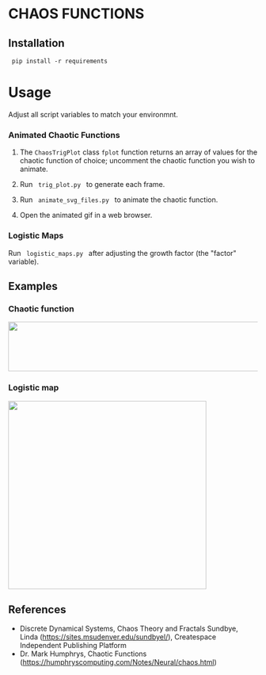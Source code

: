 # CHAOS FUNCTIONS
## Installation

<code> pip install -r requirements </code>

# Usage

Adjust all script variables to match your environmnt. 

### Animated Chaotic Functions

1. The <code>ChaosTrigPlot</code> class <code>fplot</code> function returns an array of values for the chaotic function of choice; uncomment the chaotic function you wish to animate.

2. Run <code> trig_plot.py </code> to generate each frame. 

3. Run <code> animate_svg_files.py </code> to animate the chaotic function.
  
4. Open the animated gif in a web browser. 

### Logistic Maps 

Run <code> logistic_maps.py </code> after adjusting the growth factor (the "factor" variable).

## Examples 

### Chaotic function

<img src="https://github.com/xmondo/chaos_functions/assets/4218103/e80247a9-ef4a-40ff-95eb-d54f2c42a9b6" width="800" height="100">

### Logistic map

<img src="https://github.com/xmondo/chaos_functions/assets/4218103/e2efe5e9-a492-48ea-9796-5db5661b9767" width="400" height="380">


## References
- Discrete Dynamical Systems, Chaos Theory and Fractals
  Sundbye, Linda (https://sites.msudenver.edu/sundbyel/), Createspace Independent Publishing Platform
- Dr. Mark Humphrys, Chaotic Functions (https://humphryscomputing.com/Notes/Neural/chaos.html)
